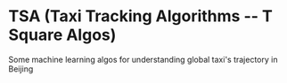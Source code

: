 # TSA (Taxi Tracking Algorithms -- T Square Algos)
Some machine learning algos for understanding global taxi's trajectory in Beijing 
